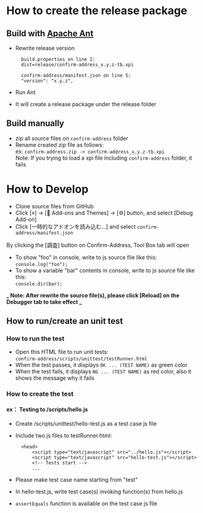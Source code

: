 # How to create the release package

## Build with [Apache Ant](https://ant.apache.org/)

- Rewrite release version

        build.properties on line 1:
        dist=release/confirm-address_x.y.z-tb.xpi

        confirm-address/manifest.json on line 5:
        "version": "x.y.z",

- Run Ant
- It will create a release package under the release folder

## Build manually

- zip all source files on `confirm-address` folder
- Rename created zip file as follows:  
  ex: `confirm-address.zip -> confirm-address_x.y.z-tb.xpi`  
  Note: If you trying to load a xpi file including `confirm-address` folder, it fails

# How to Develop

- Clone source files from GitHub
- Click [≡] -> [🧩 Add-ons and Themes] -> [⚙️] button, and select [Debug Add-on]
- Click [一時的なアドオンを読み込む...] and select `confirm-address/manifest.json`

By clicking the [調査] button on Confirm-Address, Tool Box tab will open

- To show "foo" in console, write to js source file like this:  
   `console.log("foo");`
- To show a variable "bar" contents in console, write to js source file like this:  
  `console.dir(bar);`

**_ Note: After rewrite the source file(s), please click [Reload] on the Debugger tab to take effect _**

## How to run/create an unit test

### How to run the test

- Open this HTML file to run unit tests:  
  `confirm-address/scripts/unittest/testRunner.html`
- When the test passes, it displays `OK ... (TEST NAME)` as green color
- When the test fails, it displays `NG ... (TEST NAME)` as red color, also it shows the message why it fails

### How to create the test

#### ex： Testing to /scripts/hello.js

- Create /scripts/unittest/hello-test.js as a test case js file
- Include two js files to testRunner.html:

        <head>
            <script type="text/javascript" src="../hello.js"></script>
            <script type="text/javascript" src="hello-test.js"></script>
            <!-- Tests start -->
            ...

- Please make test case name starting from "test"
- In hello-test.js, write test case(s) invoking function(s) from hello.js
- `assertEquals` function is available on the test case js file
